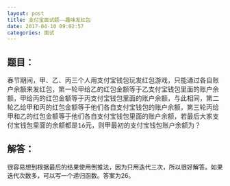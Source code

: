 ```yaml
---
layout: post
title: 支付宝面试题——趣味发红包
date: 2017-04-10 09:02:57
categories: 面试
---
```



<h2>题目：</h2>
<p><span style="color:rgb(46,46,46);font-family:'Microsoft YaHei', '宋体', Lato, 'Helvetica Neue', Helvetica, Arial, sans-serif;font-size:15px;">春节期间，甲、乙、丙三个人用支付宝钱包玩发红包游戏，只能通过各自账户余额来发红包，第一轮甲给乙的红包金额等于乙支付宝钱包里面的账户余额，甲给丙的红包金额等于丙支付宝钱包里面的账户余额，与此相同，第二轮乙给甲和丙的红包金额等于他们各自支付宝钱包的账户余额，第三轮丙给甲和乙的红包金额等于他们各自支付宝钱包里面的账户余额，若最后大家支付宝钱包里面的余额都是16元，则甲最初的支付宝钱包账户余额为？</span><br /></p>
<h2>解答：</h2>
<p>很容易想到根据最后的结果使用倒推法，因为只用迭代三次，所以很好解答。如果迭代次数多，可以写一个递归函数。答案为26。</p>

